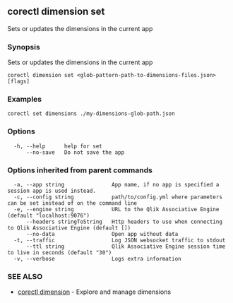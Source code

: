 ## corectl dimension set

Sets or updates the dimensions in the current app

### Synopsis

Sets or updates the dimensions in the current app

```
corectl dimension set <glob-pattern-path-to-dimensions-files.json> [flags]
```

### Examples

```
corectl set dimensions ./my-dimensions-glob-path.json
```

### Options

```
  -h, --help      help for set
      --no-save   Do not save the app
```

### Options inherited from parent commands

```
  -a, --app string               App name, if no app is specified a session app is used instead.
  -c, --config string            path/to/config.yml where parameters can be set instead of on the command line
  -e, --engine string            URL to the Qlik Associative Engine (default "localhost:9076")
      --headers stringToString   Http headers to use when connecting to Qlik Associative Engine (default [])
      --no-data                  Open app without data
  -t, --traffic                  Log JSON websocket traffic to stdout
      --ttl string               Qlik Associative Engine session time to live in seconds (default "30")
  -v, --verbose                  Logs extra information
```

### SEE ALSO

* [corectl dimension](corectl_dimension.md)	 - Explore and manage dimensions

